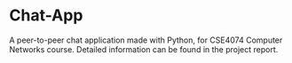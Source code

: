 # Chat-App
A peer-to-peer chat application made with Python, for CSE4074 Computer Networks course. Detailed information can be found in the project report.
